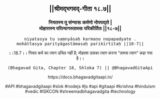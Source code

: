 <center><h2>||श्रीमद्‍भगवद्‍-गीता १८.७||</h2>
<h3>नियतस्य तु संन्यासः कर्मणो नोपपद्यते |<br/>मोहात्तस्य परित्यागस्तामसः परिकीर्तितः ||१८-७||</h3>
<pre>niyatasya tu saṃnyāsaḥ karmaṇo nopapadyate .<br/>mohāttasya parityāgastāmasaḥ parikīrtitaḥ ||18-7||</pre>
<p>।।18.7।। नियत कर्म का त्याग उचित नहीं है; मोहवश उसका त्याग करना "तामस त्याग" कहा गया है।।</p>
<pre>(Bhagavad Gita, Chapter 18, Shloka 7) || @BhagavadGitaApi</pre><p>https://docs.bhagavadgitaapi.in/</p><p>#API #bhagavadgitaapi #slok #nodejs #js #api #gitaapi #krishna #hinduism #vedic #ISKCON #shreemadbhagavadgita #technology</p></center>
